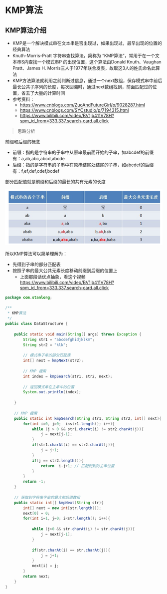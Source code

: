 # KMP算法

## KMP算法介绍

- KMP是一个解决模式串在文本串是否出现过，如果出现过，最早出现的位置的经典算法
- Knuth-Morris-Pratt  字符串查找算法，简称为 “KMP算法”，常用于在一个文本串S内查找一个模式串P 的出现位置，这个算法由Donald Knuth、Vaughan Pratt、James H. Morris三人于1977年联合发表，故取这3人的姓氏命名此算法
- KMP方法算法就利用之前判断过信息，通过一个next数组，保存模式串中前后最长公共子序列的长度，每次回溯时，通过next数组找到，前面匹配过的位置，省去了大量的计算时间
- 参考资料：
  - https://www.cnblogs.com/ZuoAndFutureGirl/p/9028287.html  
  - https://www.cnblogs.com/SYCstudio/p/7194315.html
  - https://www.bilibili.com/video/BV1jb411V78H?spm_id_from=333.337.search-card.all.click

> 思路分析

前缀和后缀的概念

- 前缀：指的是字符串的子串中从原串最前面开始的子串，如abcdef的前缀有：a,ab,abc,abcd,abcde
- 后缀：指的是字符串的子串中在原串结尾处结尾的子串，如abcdef的后缀有：f,ef,def,cdef,bcdef

部分匹配值就是前缀和后缀的最长的共有元素的长度

![](.././doc/62.png)

所以KMP算法可以简单理解为：

- 先得到子串的部分匹配表
- 按照子串的最大公共元素长度移动前缀到后缀的位置上
  - 上面那段话优点抽象，看这个视频 https://www.bilibili.com/video/BV1jb411V78H?spm_id_from=333.337.search-card.all.click

```java
package com.stanlong;

/**
 * KMP算法
 */
public class DataStructure {

    public static void main(String[] args) throws Exception {
        String str1 = "abcdefghidjklkm";
        String str2 = "klk";

        // 模式串子串的部分匹配表
        int[] next = kmpNext(str2);

        // KMP 搜索
        int index = kmpSearch(str1, str2, next);

        // 返回模式串在主串中的位置
        System.out.println(index);

    }

    // KMP 搜索
    public static int kmpSearch(String str1, String str2, int[] next){
        for(int i=0, j=0;  i<str1.length(); i++){
            while (j > 0 && str1.charAt(i) != str2.charAt(j)){
                j = next[j-1];
            }
            if(str1.charAt(i) == str2.charAt(j)){
                j = j+1;
            }
            if(j == str2.length()){
                return  i-j+1; // 匹配到到的主串位置
            }
        }
        return -1;
    }

    // 获取到字符串字串的最大前后缀数组
    public static int[] kmpNext(String str){
        int[] next = new int[str.length()];
        next[0] = 0;
        for(int i=1, j=0; i<str.length(); i++){

            while (j>0 && str.charAt(i) != str.charAt(j)){
                j = next[j-1];
            }

            if(str.charAt(i) == str.charAt(j)){
                j = j+1;
            }
            next[i] = j;
        }
        return next;
    }
}
```

